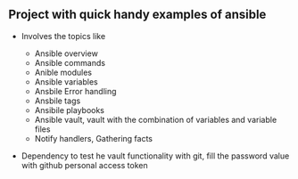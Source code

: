 ## Project with quick handy examples of ansible

* Involves the topics like
	- Ansible overview
	- Ansible commands
	- Anible modules
	- Ansible variables
	- Ansbile Error handling
	- Ansbile tags
	- Ansibile playbooks
	- Ansible vault, vault with the combination of variables and variable files
	- Notify handlers, Gathering facts

* Dependency to test he vault functionality with git, fill the password value with github personal access token
